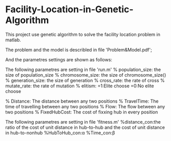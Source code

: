 # Facility-Location-in-Genetic-Algorithm
This project use genetic algorithm to solve the facility location problem in matlab.

The problem and the model is describled in file 'Problem&Model.pdf';

And the parametres settings are shown as follows:

The following parametres are setting in file 'run.m'
% population_size: the size of population_size
% chromosome_size: the size of chromosome_size()
% generation_size: the size of generation
% cross_rate: the rate of cross
% mutate_rate: the rate of mutation
% elitism: =1:Elite choose  =0:No elite choose

% Distance: The distance between any two positions
% TravelTime: The time of travelling between any two positions
% Flow: The flow between any two positions
% FixedHubCost: The cost of fixxing hub in every position
 

The following parametres are setting in file 'fitness.m'
%distance_con:the ratio of the cost of unit distance in hub-to-hub and the cost of unit distance in hub-to-nonhub
%HubToHub_con:α
%Time_con:β
